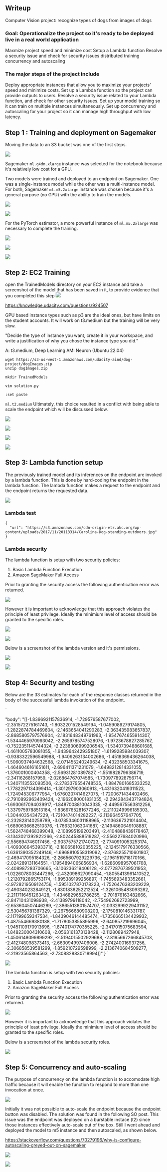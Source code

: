 
## Writeup

Computer Vision project: recognize types of dogs from images of dogs



### Goal: Operationalize the project so it's ready to be deployed live in a real world application

Maxmize project speed and minimize cost
Setup a Lambda function
Resolve a security issue and check for security issues
distributed training
concurrency and autoscaling



### The major steps of the project include

Deploy appropriate instances that allow you to maximize your projects’ speed and minimize costs.
Set up a Lambda function so the project can provide outputs to users.
Resolve a security issue related to your Lambda function, and check for other security issues.
Set up your model training so it can train on multiple instances simultaneously.
Set up concurrency and autoscaling for your project so it can manage high throughput with low latency.




## Step 1 : Training and deployment on Sagemaker

Moving the data to an S3 bucket was one of the first steps.

![](screenshots/s3-bucket.png)

Sagemaker `ml.g4dn.xlarge` instance was selected for the notebook because  it's relatively low cost for a GPU.

Two models were trained and deployed to an endpoint on Sagemaker. One was a single-instance model while the other was a multi-instance model. For both, Sagemaker `ml.m5.2xlarge` instance was chosen because it's a general purpose (no GPU) with the ability to train the models. 

![](screenshots/training-jobs.png)

![](screenshots/sagemaker_instance_setup.png)


For the PyTorch estimator, a more powerful instance of `ml.m5.2xlarge` was necessary to complete the training.

![](screenshots/notebook_setup.png)

![](screenshots/notebook_kernel.png)

![](screenshots/hyperparameter-tuning-jobs.png)


## Step 2: EC2 Training


open the TrainedModels directory on your EC2 instance and take a screenshot of the model that has been saved in it, to provide evidence that you completed this step
![](screenshots/ec2_setup.png)


https://knowledge.udacity.com/questions/924507

GPU based instance types such as p3 are the ideal ones, but have limits on the student accounts. It will work on t3.medium but the training will be very slow.

"Decide the type of instance you want, create it in your workspace, and write a justification of why you chose the instance type you did."

A:  t3.medium, Deep Learning AMI Neuron (Ubuntu 22.04) 

```
wget https://s3-us-west-1.amazonaws.com/udacity-aind/dog-project/dogImages.zip
unzip dogImages.zip
```

```
mkdir TrainedModels
```

```
vim solution.py
```

```
:set paste
```
`ml.t2.medium` Ultimately, this choice
resulted in a conflict with being able to scale the endpoint which will be discussed below.

![](screenshots/ec2_connect.png)


![](screenshots/ec2_model_saved.png)

![](screenshots/ec2_setup.png)


![](screenshots/second-endpoint-lambda-test-with-auto-scaling.png)


## Step 3: Lambda function setup

The previously trained model and its inferences on the endpoint are invoked by a lambda function.
This is done by hard-coding the endpoint in the lambda function. The lambda function makes a request to the endpoint and the endpoint returns the requested data.


![](screenshots/lambda_function.png)

### Lambda test

```
{
  "url": "https://s3.amazonaws.com/cdn-origin-etr.akc.org/wp-content/uploads/2017/11/20113314/Carolina-Dog-standing-outdoors.jpg"
}

```


### Lambda security

The lambda function is setup with two security policies:
1. Basic Lambda Function Execution
2. Amazon SageMaker Full Access


Prior to granting the security access the following authentication error was returned.

![](screenshots/failed-lambda-test.png)

However it is important to acknowledge that this approach violates the principle of least privilege.
Ideally the minimium level of access should be granted to the specific roles.



![](screenshots/success-lambda-test.png)

![](screenshots/lambda_function.png)




Below is a screenshot of the lambda version and it's permissions.

![](screenshots/lambda-version.png)

![](screenshots/lambda-permissions.png)


## Step 4: Security and testing


Below are the 33 estimates for each of the response classes returned in the body of the successful lambda invokation of the endpoint.

`

 "body": "[[-1.8396921157836914, -1.729576587677002, -2.351572275161743, -1.8032201528549194, -1.0459089279174805, -1.2822874784469604, -2.1463654041290283, -2.363435983657837, -2.8685805797576904, -2.1831648349761963, -1.9547674655914307, -1.5344465970993042, -2.2659785747528076, -1.9723678827285767, -0.7522351145744324, -2.2238306999206543, -1.5340739488601685, -1.4611005783081055, -1.9439642429351807, -1.6199285984039307, -0.9383322596549988, -1.9409263134002686, -1.4518369436264038, -1.5060937404632568, -2.071455240249634, -2.432358503341675, -1.4646046161651611, -2.696411371231079, -1.6498212814331055, -1.376001000404358, -2.569312810897827, -1.5519828796386719, -2.34116268157959, -2.026864767074585, -1.7309778928756714, -1.3407113552093506, -2.2783379554748535, -1.8847801685333252, -1.7782297134399414, -1.301297903060913, -1.4316320419311523, -1.724945306777954, -1.6760207414627075, -1.7200671434402466, -2.7910892963409424, -2.1962080001831055, -2.2942843437194824, -1.6930617094039917, -1.8487008810043335, -2.4495675563812256, -1.3379759788513184, -1.8369765281677246, -2.2110249996185303, -1.30440354347229, -1.7210474014282227, -2.113964557647705, -2.232828140258789, -3.0785346031188965, -2.1136367321014404, -1.6890636682510376, -1.766321063041687, -2.1494860649108887, -1.5624748468399048, -2.108995199203491, -2.4104888439178467, -3.1343021392822266, -2.802445888519287, -2.556227684020996, -2.556694746017456, -2.9037575721740723, -2.7740910053253174, -1.4093066453933716, -2.1806581020355225, -2.1245179176330566, -1.6361390352249146, -1.6968810558319092, -2.8768255710601807, -2.469417095184326, -2.2665607929229736, -2.1961519718170166, -2.024289131164551, -1.1954894065856934, -1.6286098957061768, -2.408987283706665, -3.106236219406128, -2.0772876739501953, -1.0226078033447266, -2.432098627090454, -1.8055413961410522, -1.2120792865753174, -1.895389199256897, -1.7455693483352661, -2.9728219509124756, -1.5951027870178223, -1.7526476383209229, -2.490340232849121, -1.8301836252212524, -1.3261065483093262, -2.2117116451263428, -1.4346829652786255, -2.701876163482666, -2.84710431098938, -2.41389799118042, -2.754962682723999, -2.653604507446289, -2.3865513801574707, -2.0332999229431152, -2.530456781387329, -2.267566680908203, -2.1750810146331787, -2.117199659347534, -1.8439046144485474, -1.7356665134429932, -1.487554669380188, -1.7178053855895996, -2.640857219696045, -1.9451109170913696, -1.8740174770355225, -2.3417015075683594, -1.848230004310608, -2.0563161373138428, -2.1128089427948, -1.4506148099899292, -2.5194015502929688, -2.8195667266845703, -2.412748098373413, -2.663094997406006, -2.274240016937256, -2.306858539581299, -1.859210729598999, -2.2136740684509277, -2.21923565864563, -2.7308828830718994]]"
}
`



![](screenshots/success-lambda-test.png)


The lambda function is setup with two security policies:
1. Basic Lambda Function Execution
2. Amazon SageMaker Full Access


Prior to granting the security access the following authentication error was returned.

![](screenshots/failed-lambda-test.png)

However it is important to acknowledge that this approach violates the principle of least privilege.
Ideally the minimium level of access should be granted to the specific roles.

Below is a screenshot of the lambda security roles.

![](screenshots/iam_security.png)

## Step 5: Concurrency and auto-scaling

The purpose of concurrency on the lambda function is to accomodate high traffic because it will enable 
the function to respond to more than one invocation at once.

![](screenshots/reserve-concurrency.png)

Initially it was not possible to auto-scale the endpoint because the endpoint button was disabled. 
The solution was found in the following SO post. This issue was the endpoint was deployed on a burstable instace (t2) since those instances effectively auto-scale out of the box. Still I went ahead and deployed the model to m5 instance and then autoscaled, as shown below.

https://stackoverflow.com/questions/70279196/why-is-configure-autoscaling-greyed-out-on-sagemaker



![](screenshots/endpoint-auto-scaling.png)


![](screenshots/auto-scaling.png)

